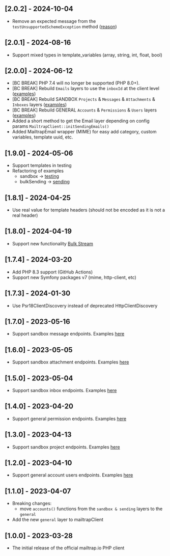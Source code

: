 ## [2.0.2] - 2024-10-04

- Remove an expected message from the `testUnsupportedSchemeException` method ([reason](https://github.com/symfony/mailer/commit/a098a3fe7f42a30235b862162090900cbf787ff6))


## [2.0.1] - 2024-08-16

- Support mixed types in template_variables (array, string, int, float, bool)

## [2.0.0] - 2024-06-12
- [BC BREAK] PHP 7.4 will no longer be supported (PHP 8.0+).
- [BC BREAK] Rebuild `Emails` layers to use the `inboxId` at the client level ([examples](examples/testing/emails.php))
- [BC BREAK] Rebuild SANDBOX `Projects` & `Messages` & `Attachments` & `Inboxes`  layers ([examples](examples/testing))
- [BC BREAK] Rebuild GENERAL `Accounts` & `Permissions` & `Users` layers ([examples](examples/general))
- Added a short method to get the Email layer depending on config params `MailtrapClient::initSendingEmails()`
- Added MailtrapEmail wrapper (MIME) for easy add category, custom variables, template uuid, etc.

## [1.9.0] - 2024-05-06

- Support templates in testing
- Refactoring of examples
  - sandbox -> [testing](examples/testing)
  - bulkSending -> [sending](examples/sending)

## [1.8.1] - 2024-04-25

- Use real value for template headers (should not be encoded as it is not a real header) 

## [1.8.0] - 2024-04-19

- Support new functionality [Bulk Stream](https://help.mailtrap.io/article/113-sending-streams)

## [1.7.4] - 2024-03-20

- Add PHP 8.3 support (GitHub Actions)
- Support new Symfony packages v7 (mime, http-client, etc)

## [1.7.3] - 2024-01-30

- Use Psr18ClientDiscovery instead of deprecated HttpClientDiscovery

## [1.7.0] - 2023-05-16

- Support sandbox message endpoints. Examples [here](examples/sandbox/messages.php)


## [1.6.0] - 2023-05-05

- Support sandbox attachment endpoints. Examples [here](examples/sandbox/attachments.php)

## [1.5.0] - 2023-05-04

- Support sandbox inbox endpoints. Examples [here](examples/sandbox/inboxes.php)


## [1.4.0] - 2023-04-20

- Support general permission endpoints. Examples [here](examples/general/permissions.php)

## [1.3.0] - 2023-04-13

- Support sandbox project endpoints. Examples [here](examples/sandbox/projects.php) 

## [1.2.0] - 2023-04-10

- Support general account users endpoints. Examples [here](examples/general/users.php)

## [1.1.0] - 2023-04-07

- Breaking changes:
    - move `accounts()` functions from the `sandbox & sending` layers to the `general`
- Add the new `general` layer to mailtrapClient

## [1.0.0] - 2023-03-28

- The initial release of the official mailtrap.io PHP client

